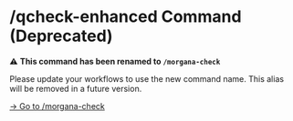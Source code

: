 # /qcheck-enhanced Command (Deprecated)

⚠️ **This command has been renamed to `/morgana-check`**

Please update your workflows to use the new command name.
This alias will be removed in a future version.

[→ Go to /morgana-check](/commands/morgana-check.md)
